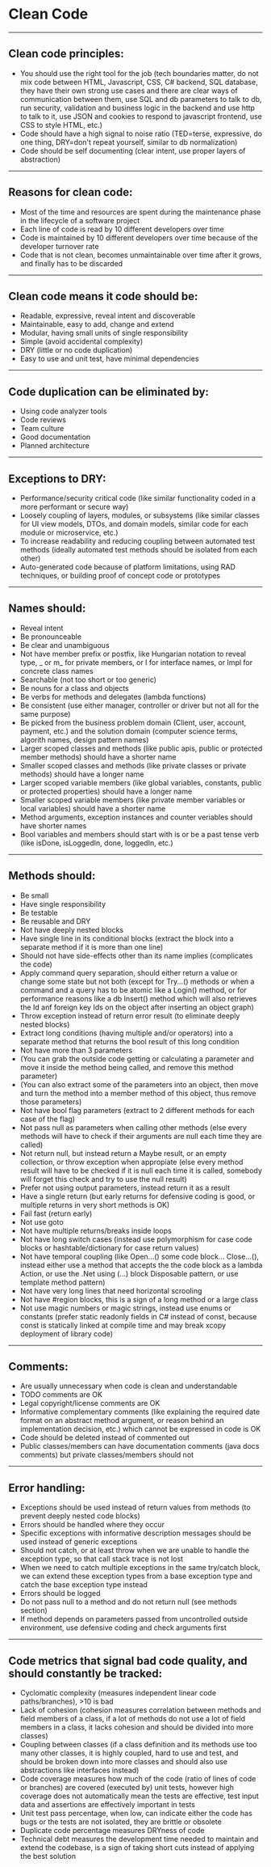 # Clean Code
--------------------------------------------------------------------------------------------------------------------
## Clean code principles:
* You should use the right tool for the job (tech boundaries matter, do not mix code between HTML, Javascript, CSS, C# backend, SQL database, they have their own strong use cases and there are clear ways of communication between them, use SQL and db parameters to talk to db, run security, validation and business logic in the backend and use http to talk to it, use JSON and cookies to respond to javascript frontend, use CSS to style HTML, etc.)
* Code should have a high signal to noise ratio (TED=terse, expressive, do one thing, DRY=don't repeat yourself, similar to db normalization)
* Code should be self documenting (clear intent, use proper layers of abstraction)
--------------------------------------------------------------------------------------------------------------------
## Reasons for clean code:
* Most of the time and resources are spent during the maintenance phase in the lifecycle of a software project
* Each line of code is read by 10 different developers over time
* Code is maintained by 10 different developers over time because of the developer turnover rate
* Code that is not clean, becomes unmaintainable over time after it grows, and finally has to be discarded
--------------------------------------------------------------------------------------------------------------------
## Clean code means it code should be:
* Readable, expressive, reveal intent and discoverable
* Maintainable, easy to add, change and extend
* Modular, having small units of single responsibility
* Simple (avoid accidental complexity)
* DRY (little or no code duplication)
* Easy to use and unit test, have minimal dependencies
--------------------------------------------------------------------------------------------------------------------
## Code duplication can be eliminated by:
* Using code analyzer tools
* Code reviews
* Team culture
* Good documentation
* Planned architecture
--------------------------------------------------------------------------------------------------------------------
## Exceptions to DRY:
* Performance/security critical code (like similar functionality coded in a more performant or secure way)
* Loosely coupling of layers, modules, or subsystems (like similar classes for UI view models, DTOs, and domain models, similar code for each module or microservice, etc.)
* To increase readability and reducing coupling between automated test methods (ideally automated test methods should be isolated from each other)
* Auto-generated code because of platform limitations, using RAD techniques, or building proof of concept code or prototypes
--------------------------------------------------------------------------------------------------------------------
## Names should:
* Reveal intent
* Be pronounceable
* Be clear and unambiguous
* Not have member prefix or postfix, like Hungarian notation to reveal type, _ or m_ for private members, or I for interface names, or Impl for concrete class names
* Searchable (not too short or too generic)
* Be nouns for a class and objects
* Be verbs for methods and delegates (lambda functions)
* Be consistent (use either manager, controller or driver but not all for the same purpose)
* Be picked from the business problem domain (Client, user, account, payment, etc.) and the solution domain (computer science terms, algorith names, design pattern names)
* Larger scoped classes and methods (like public apis, public or protected member methods) should have a shorter name
* Smaller scoped classes and methods (like private classes or private methods) should have a longer name
* Larger scoped variable members (like global variables, constants, public or protected properties) should have a longer name
* Smaller scoped variable members (like private member variables or local variables) should have a shorter name
* Method arguments, exception instances and counter veriables should have shorter names
* Bool variables and members should start with is or be a past tense verb (like isDone, isLoggedIn, done, loggedIn, etc.)
--------------------------------------------------------------------------------------------------------------------
## Methods should:
* Be small
* Have single responsibility
* Be testable
* Be reusable and DRY
* Not have deeply nested blocks
* Have single line in its conditional blocks (extract the block into a separate method if it is more than one line)
* Should not have side-effects other than its name implies (complicates the code)
* Apply command query separation, should either return a value or change some state but not both (except for Try...() methods or when a command and a query has to be atomic like a Login() method, or for performance reasons like a db Insert() method which will also retrieves the Id anf foreign key Ids on the object after inserting an object graph)
* Throw exception instead of return error result (to eliminate deeply nested blocks)
* Extract long conditions (having multiple and/or operators) into a separate method that returns the bool result of this long condition
* Not have more than 3 parameters
* (You can grab the outside code getting or calculating a parameter and move it inside the method being called, and remove this method parameter)
* (You can also extract some of the parameters into an object, then  move and turn the method into a member method of this object, thus remove those parameters)
* Not have bool flag parameters (extract to 2 different methods for each case of the flag)
* Not pass null as parameters when calling other methods (else every methods will have to check if their arguments are null each time they are called)
* Not return null, but instead return a Maybe<T> result, or an empty collection, or throw exception when appropiate (else every method result will have to be checked if it is null each time it is called, somebody will forget this check and try to use the null result)
* Prefer not using output parameters, instead return it as a result
* Have a single return (but early returns for defensive coding is good, or multiple returns in very short methods is OK)
* Fail fast (return early)
* Not use goto
* Not have multiple returns/breaks inside loops
* Not have long switch cases (instead use polymorphism for case code blocks or hashtable/dictionary for case return values)
* Not have temporal coupling (like Open...() some code block... Close...(), instead either use a method that accepts the the code block as a lambda Action<T>, or use the .Net using (...) block Disposable pattern, or use template method pattern)
* Not have very long lines that need horizontal scrooling
* Not have #region blocks, this is a sign of a long method or a large class
* Not use magic numbers or magic strings, instead use enums or constants (prefer static readonly fields in C# instead of const, because const is statically linked at compile time and may break xcopy deployment of library code)
--------------------------------------------------------------------------------------------------------------------
## Comments:
* Are usually unnecessary when code is clean and understandable
* TODO comments are OK
* Legal copyright/license comments are OK
* Informative complementary comments (like explaining the required date format on an abstract method argument, or reason behind an implementation decision, etc.) which cannot be expressed in code is OK
* Code should be deleted instead of commented out
* Public classes/members can have documentation comments (java docs comments) but private classes/members should not
--------------------------------------------------------------------------------------------------------------------
## Error handling:
* Exceptions should be used instead of return values from methods (to prevent deeply nested code blocks)
* Errors should be handled where they occur
* Specific exceptions with informative description messages should be used instead of generic exceptions
* Should not catch, or at least throw when we are unable to handle the exception type, so that call stack trace is not lost
* When we need to catch multiple exceptions in the same try/catch block, we can extend these exception types from a base exception type and catch the base exception type instead
* Errors should be logged
* Do not pass null to a method and do not return null (see methods section)
* If method depends on parameters passed from uncontrolled outside environment, use defensive coding and check arguments first
--------------------------------------------------------------------------------------------------------------------
## Code metrics that signal bad code quality, and should constantly be tracked:
* Cyclomatic complexity (measures independent linear code paths/branches), >10 is bad
* Lack of cohesion (cohesion measures correlation between methods and field members of a class, if a lot of methods do not use a lot of field members in a class, it lacks cohesion and should be divided into more classes)
* Coupling between classes (if a class definition and its methods use too many other classes, it is highly coupled, hard to use and test, and should be broken down into more classes and should also use abstractions like interfaces instead)
* Code coverage measures how much of the code (ratio of lines of code or branches) are covered (executed by) unit tests, however high coverage does not automatically mean the tests are effective, test input data and assertions are effectively important in tests
* Unit test pass percentage, when low, can indicate either the code has bugs or the tests are not isolated, they are brittle or obsolete
* Duplicate code percentage measures DRYness of code
* Technical debt measures the development time needed to maintain and extend the codebase, is a sign of taking short cuts instead of applying the best solution
